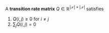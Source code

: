 A **transition rate matrix** $Q \in \mathbb{R}^{ |\mathcal{X}| \times |\mathcal{X}| }$ satisfies

1. $Q(i,j) \geqslant 0$ for $i \neq j$
2.  $\sum_j Q(i, j) = 0$
